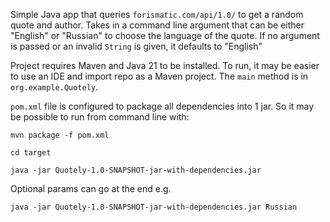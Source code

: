 Simple Java app that queries `forismatic.com/api/1.0/` to get a random quote and author. 
Takes in a command line argument that can be either "English" or "Russian" to choose the language of the quote.
If no argument is passed or an invalid `String` is given, it defaults to "English"

Project requires Maven and Java 21 to be installed. To run, it may be easier to use an IDE and import repo as a 
Maven project. The `main` method is in `org.example.Quotely`.

`pom.xml` file is configured to package all dependencies into 1 jar. 
So it may be possible to run from command line with: 

`mvn package -f pom.xml`

`cd target` 

`java -jar Quotely-1.0-SNAPSHOT-jar-with-dependencies.jar`

Optional params can go at the end e.g.

`java -jar Quotely-1.0-SNAPSHOT-jar-with-dependencies.jar Russian`